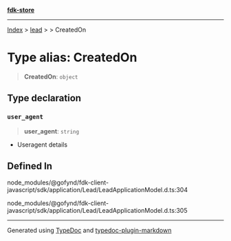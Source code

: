 [**fdk-store**](../../../README.md)
***

[Index](../../../API.md) > [lead](../../README.md) > [<internal>](../README.md) > CreatedOn

# Type alias: CreatedOn

> **CreatedOn**: `object`

## Type declaration

### `user_agent`

> **user\_agent**: `string`

- Useragent details

## Defined In

node\_modules/@gofynd/fdk-client-javascript/sdk/application/Lead/LeadApplicationModel.d.ts:304

node\_modules/@gofynd/fdk-client-javascript/sdk/application/Lead/LeadApplicationModel.d.ts:305

***
Generated using [TypeDoc](https://typedoc.org/) and [typedoc-plugin-markdown](https://www.npmjs.com/package/typedoc-plugin-markdown)
